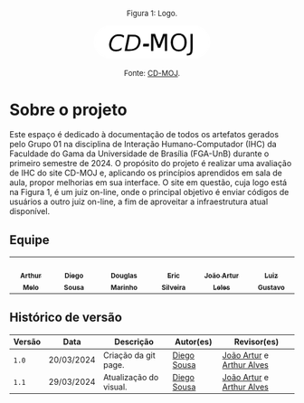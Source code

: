 <font size="2"><p style="text-align: center">Figura 1: Logo.</p></font>

<p align="center"><img style="border: 2px solid white; border-radius: 110px" img src="assets/logoMoj_preto.png" width = 40%></p>

<font size="2"><p style="text-align: center">Fonte: [CD-MOJ](https://moj.naquadah.com.br/cgi-bin/index.sh).</p></font>


# Sobre o projeto
Este espaço é dedicado à documentação de todos os artefatos gerados pelo Grupo 01 na disciplina de Interação Humano-Computador (IHC) da Faculdade do Gama da Universidade de Brasília (FGA-UnB) durante o primeiro semestre de 2024. O propósito do projeto é realizar uma avaliação de IHC do site CD-MOJ e, aplicando os princípios aprendidos em sala de aula, propor melhorias em sua interface. O site em questão, cuja logo está na Figura 1, é um juiz on-line, onde o principal objetivo é enviar códigos de usuários a outro juiz on-line, a fim de aproveitar a infraestrutura atual disponível.

## Equipe

<table>
  <tr>
    <td align="center"><a href="https://github.com/Arthrok"><img style="border-radius: 50%;" src="https://avatars.githubusercontent.com/u/98776585?v=4" width="100px;" alt=""/><br /><sub><b>Arthur Melo</b></sub></a><br />
    <td align="center"><a href="https://github.com/DiegoSousaLeite"><img style="border-radius: 50%;" src="https://avatars.githubusercontent.com/u/92549594?v=4" width="100px;" alt=""/><br /><sub><b>Diego Sousa</b></sub></a><br /><a href="Link git" title="Rocketseat"></a></td>
    <td align="center"><a href="https://github.com/M4RINH0"><img style="border-radius: 50%;" src="https://avatars.githubusercontent.com/u/95291227?v=4" width="100px;" alt=""/><br /><sub><b>Douglas Marinho </b></sub></a><br /><a href="Link git" title="Rocketseat"></a></td>
    <td align="center"><a href="https://github.com/ericbky"><img style="border-radius: 50%;" src="https://avatars.githubusercontent.com/u/65634855?v=4" width="100px;" alt=""/><br /><sub><b>Eric Silveira</b></sub></a><br />
    <td align="center"><a href="https://github.com/joao-artl"><img style="border-radius: 50%;" src="https://avatars.githubusercontent.com/u/124414056?v=4" width="100px;" alt=""/><br /><sub><b>João Artur Leles</b></sub></a><br />
    <td align="center"><a href="https://github.com/LuizGust4vo"><img style="border-radius: 50%;" src="https://avatars.githubusercontent.com/u/62315709?v=4" width="100px;" alt=""/><br /><sub><b>Luiz Gustavo</b></sub></a><br />
  </tr>
</table>

## Histórico de versão

| Versão| Data | Descrição  | Autor(es)  | Revisor(es) |
| ------- | ------ | ------- | -------- | -------- |
| `1.0` | 20/03/2024 | Criação da git page. | [Diego Sousa](https://github.com/DiegoSousaLeite) | [João Artur](https://github.com/joao-artl) e [Arthur Alves](https://github.com/Arthrok)|
| `1.1` | 29/03/2024 | Atualização do visual. | [Diego Sousa](https://github.com/DiegoSousaLeite) | [João Artur](https://github.com/joao-artl) e [Arthur Alves](https://github.com/Arthrok)|